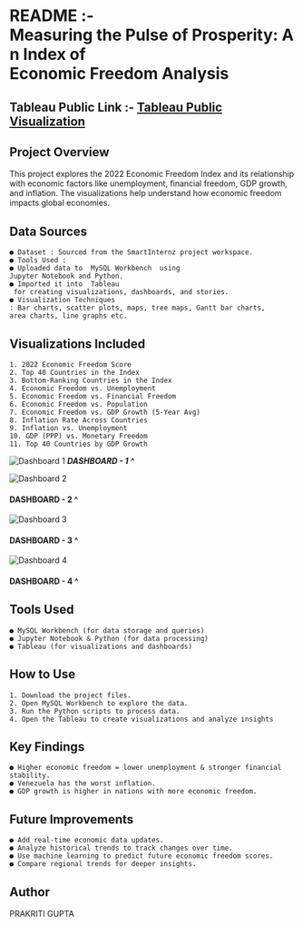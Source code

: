 # README :- Measuring the Pulse of Prosperity: An Index of Economic Freedom Analysis

## Tableau Public Link :- [Tableau Public Visualization](https://public.tableau.com/views/MeasuringthePulseofProsperityAnIndexofEconomicFreedomAnalysis_17411000011350/2022EconomicFreedomScore?:language=en-US&:sid=&:redirect=auth&:display_count=n&:origin=viz_share_link) 

## Project Overview

This project explores the 2022 Economic Freedom Index and its relationship with economic 
factors like unemployment, financial freedom, GDP growth, and inflation. The visualizations 
help understand how economic freedom impacts global economies.

## Data Sources

```
● Dataset : Sourced from the SmartInternz project workspace.
● Tools Used :
● Uploaded data to  MySQL Workbench  using  Jupyter Notebook and Python.
● Imported it into  Tableau  for creating visualizations, dashboards, and stories.
● Visualization Techniques : Bar charts, scatter plots, maps, tree maps, Gantt bar charts,
area charts, line graphs etc.
```
## Visualizations Included

```
1. 2022 Economic Freedom Score
2. Top 40 Countries in the Index
3. Bottom-Ranking Countries in the Index
4. Economic Freedom vs. Unemployment
5. Economic Freedom vs. Financial Freedom
6. Economic Freedom vs. Population
7. Economic Freedom vs. GDP Growth (5-Year Avg)
8. Inflation Rate Across Countries
9. Inflation vs. Unemployment
10. GDP (PPP) vs. Monetary Freedom
11. Top 40 Countries by GDP Growth
```

![Dashboard 1](https://github.com/user-attachments/assets/597ffd45-b58a-4a98-a893-191ec254d7bb)
**_DASHBOARD - 1 ^_**

![Dashboard 2](https://github.com/user-attachments/assets/de827dfc-edc8-4643-82fc-19ed6f5cd581)
#### DASHBOARD - 2 ^

![Dashboard 3](https://github.com/user-attachments/assets/77f86197-746c-4097-9c97-6c0b963d8b2f)
#### DASHBOARD - 3 ^

![Dashboard 4](https://github.com/user-attachments/assets/8d00404b-43c8-4320-af83-bd92c3bed557)
#### DASHBOARD - 4 ^

## Tools Used

```
● MySQL Workbench (for data storage and queries)
● Jupyter Notebook & Python (for data processing)
● Tableau (for visualizations and dashboards)
```
## How to Use

```
1. Download the project files.
2. Open MySQL Workbench to explore the data.
3. Run the Python scripts to process data.
4. Open the Tableau to create visualizations and analyze insights
```

## Key Findings

```
● Higher economic freedom = lower unemployment & stronger financial stability.
● Venezuela has the worst inflation.
● GDP growth is higher in nations with more economic freedom.
```

## Future Improvements

```
● Add real-time economic data updates.
● Analyze historical trends to track changes over time.
● Use machine learning to predict future economic freedom scores.
● Compare regional trends for deeper insights.
```

## Author

PRAKRITI GUPTA

